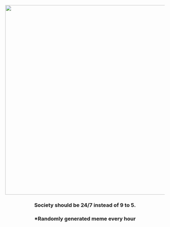 <p align="center">
        <img src="https://i.redd.it/2bgqiomwevu81.png" width="600" height="600">
        </p>
        <h3 align="center">Society should be 24/7 instead of 9 to 5.</h3>
        <h3 align="center">*Randomly generated meme every hour</h3>
    